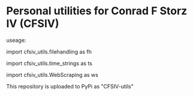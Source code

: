 # Personal utilities for Conrad F Storz IV (CFSIV)

useage:

import cfsiv_utils.filehandling as fh

import cfsiv_utils.time_strings as ts

import cfsiv_utils.WebScraping as ws


This repository is uploaded to PyPi as "CFSIV-utils"

